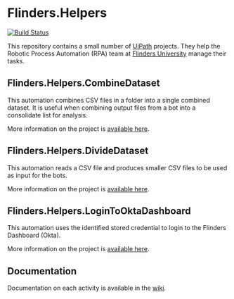 <!-- markdownlint-disable no-trailing-punctuation -->
# Flinders.Helpers #

[![Build Status](https://travis-ci.org/flindersuni/rpa-Flinders.Helpers.svg?branch=master)](https://travis-ci.org/flindersuni/rpa-Flinders.Helpers)

This repository contains a small number of [UiPath][uipath] projects. They help
the Robotic Process Automation (RPA) team at [Flinders University][flinders]
manage their tasks.

## Flinders.Helpers.CombineDataset ##

This automation combines CSV files in a folder into a single combined dataset.
It is useful when combining output files from a bot into a consolidate list for
analysis.

More information on the project is [available here][fhc].

## Flinders.Helpers.DivideDataset ##

This automation reads a CSV file and produces smaller CSV files to be used as
input for the bots.

More information on the project is [available here][fhd].

## Flinders.Helpers.LoginToOktaDashboard ##

This automation uses the identified stored credential to login to the Flinders
Dashboard (Okta).

More information on the project is [available here][fhl].

## Documentation ##

Documentation on each activity is available in the [wiki][wiki].

[fhc]: https://github.com/flindersuni/rpa-Flinders.Helpers/wiki/CombineDataset
[fhd]: https://github.com/flindersuni/rpa-Flinders.Helpers/wiki/DivideDataset
[fhl]: https://github.com/flindersuni/rpa-Flinders.Helpers/wiki/LoginToOktaDashboard

[flinders]: https://www.flinders.edu.au/
[uipath]: https://www.uipath.com/
[wiki]: https://github.com/flindersuni/rpa-Flinders.Helper/wiki
